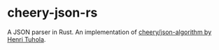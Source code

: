 # cheery-json-rs
A JSON parser in Rust. An implementation of [cheery/json-algorithm by Henri Tuhola](https://github.com/cheery/json-algorithm).
